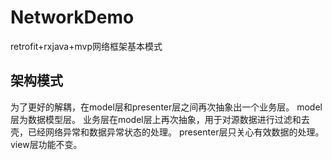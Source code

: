 # NetworkDemo
retrofit+rxjava+mvp网络框架基本模式
## 架构模式
为了更好的解耦，在model层和presenter层之间再次抽象出一个业务层。
model层为数据模型层。
业务层在model层上再次抽象，用于对源数据进行过滤和去壳，已经网络异常和数据异常状态的处理。
presenter层只关心有效数据的处理。
view层功能不变。
